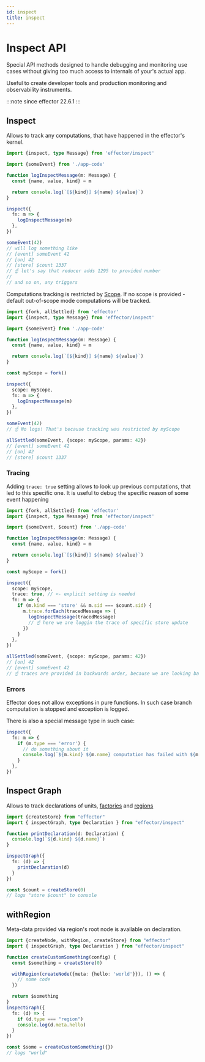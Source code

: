 ```yaml
---
id: inspect
title: inspect
---
```


# Inspect API

Special API methods designed to handle debugging and monitoring use cases without giving too much access to internals of your's actual app.

Useful to create developer tools and production monitoring and observability instruments.

:::note since
effector 22.6.1
:::

## Inspect

Allows to track any computations, that have happened in the effector's kernel.

```ts
import {inspect, type Message} from 'effector/inspect'

import {someEvent} from './app-code'

function logInspectMessage(m: Message) {
  const {name, value, kind} = m

  return console.log(`[${kind}] ${name} ${value}`)
}

inspect({
  fn: m => {
    logInspectMessage(m)
  },
})

someEvent(42)
// will log something like
// [event] someEvent 42
// [on] 42
// [store] $count 1337
// ☝️ let's say that reducer adds 1295 to provided number
//
// and so on, any triggers
```

Computations tracking is restricted by [Scope](./Scope.md).
If no scope is provided - default out-of-scope mode computations will be tracked.

```ts
import {fork, allSettled} from 'effector'
import {inspect, type Message} from 'effector/inspect'

import {someEvent} from './app-code'

function logInspectMessage(m: Message) {
  const {name, value, kind} = m

  return console.log(`[${kind}] ${name} ${value}`)
}

const myScope = fork()

inspect({
  scope: myScope,
  fn: m => {
    logInspectMessage(m)
  },
})

someEvent(42)
// ☝️ No logs! That's because tracking was restricted by myScope

allSettled(someEvent, {scope: myScope, params: 42})
// [event] someEvent 42
// [on] 42
// [store] $count 1337
```

### Tracing

Adding `trace: true` setting allows to look up previous computations, that led to this specific one.
It is useful to debug the specific reason of some event happening

```ts
import {fork, allSettled} from 'effector'
import {inspect, type Message} from 'effector/inspect'

import {someEvent, $count} from './app-code'

function logInspectMessage(m: Message) {
  const {name, value, kind} = m

  return console.log(`[${kind}] ${name} ${value}`)
}

const myScope = fork()

inspect({
  scope: myScope,
  trace: true, // <- explicit setting is needed
  fn: m => {
    if (m.kind === 'store' && m.sid === $count.sid) {
      m.trace.forEach(tracedMessage => {
        logInspectMessage(tracedMessage)
        // ☝️ here we are loggin the trace of specific store update
      })
    }
  },
})

allSettled(someEvent, {scope: myScope, params: 42})
// [on] 42
// [event] someEvent 42
// ☝️ traces are provided in backwards order, because we are looking back in time
```

### Errors

Effector does not allow exceptions in pure functions. In such case branch computation is stopped and exception is logged.

There is also a special message type in such case:

```ts
inspect({
  fn: m => {
    if (m.type === 'error') {
      // do something about it
      console.log(`${m.kind} ${m.name} computation has failed with ${m.error}`)
    }
  },
})
```

## Inspect Graph

Allows to track declarations of units, [factories](./babel-plugin.md#factories) and [regions](./withRegion.md)

```ts
import {createStore} from "effector"
import { inspectGraph, type Declaration } from "effector/inspect"

function printDeclaration(d: Declaration) {
  console.log(`${d.kind} ${d.name}`)
}

inspectGraph({
  fn: (d) => {
    printDeclaration(d)
  }
})

const $count = createStore(0)
// logs "store $count" to console
```

## withRegion

Meta-data provided via region's root node is available on declaration.

```ts
import {createNode, withRegion, createStore} from "effector"
import { inspectGraph, type Declaration } from "effector/inspect"

function createCustomSomething(config) {
  const $something = createStore(0)

  withRegion(createNode({meta: {hello: 'world'}}), () => {
    // some code
  })

  return $something
}
inspectGraph({
  fn: (d) => {
    if (d.type === "region")
    console.log(d.meta.hello)
  }
})

const $some = createCustomSomething({})
// logs "world"
```
